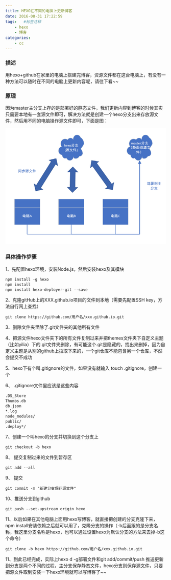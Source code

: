 ```yaml
---
title: HEXO在不同的电脑上更新博客
date: 2016-08-31 17:22:59
tags:	#标签注释
	- hexo
	- 博客
categories:
	- cc
---
```


### 描述

用hexo+github在家里的电脑上搭建完博客，资源文件都在这台电脑上，<!--more-->有没有一种方法可以随时在不同的电脑上更新内容呢，请往下看~~

### 原理
因为master主分支上存的是部署好的静态文件，我们更新内容到博客的时候其实只需要本地有一套源文件即可，解决方法就是创建一个hexo分支出来存放源文件，然后用不同的电脑操作源文件即可，下面是图：

![“原理图”](/images/he/hexobranch.png)

### 具体操作步骤

1、先配置hexo环境，安装Node.js，然后安装hexo及其模块
```
npm install -g hexo
npm install
npm install hexo-deployer-git --save
```

2、克隆gitHub上的XXX.github.io项目的文件到本地（需要先配置SSH key，方法自行网上查找）
```
git clone https://github.com/用户名/xxx.github.io.git
```
3、删除文件夹里除了.git文件夹的其他所有文件

4、把源文件hexo文件夹下的所有文件复制过来并把themes文件夹下自定义主题（比如yilia）下的.git文件夹删除，有可能这个.git是隐藏的，找出来删掉，因为自定义主题是从别的github上拉取下来的，一个git仓库不能包含另一个仓库，不然会提交不成功

5、hexo下有个叫.gitignore的文件，如果没有就输入 touch .gitignore，创建一个

6、 .gitignore文件里应该是这些内容 
```
.DS_Store 
Thumbs.db 
db.json 
*.log 
node_modules/ 
public/ 
.deploy*/ 
```

7、创建一个叫hexo的分支并切换到这个分支上 
```
git checkout -b hexo 
```
8、 提交复制过来的文件到暂存区 
```
git add --all 
```
9、 提交 
```
git commit -m "新建分支保存源文件" 
```
10、推送分支到github 
```
git push --set-upstream origin hexo 
```
11、以后如果在其他电脑上面用hexo写博客，就直接把创建的分支克隆下来，npm install安装依赖之后就可以用了，克隆分支的操作（-b后面跟的是分支名称，我这里分支名称是hexo，也可以通过设置hexo为默认分支的方法来去掉-b这个命令）
```
git clone -b hexo https://github.com/用户名/xxx.github.io.git 
```
11、到此已经完成，实际上hexo d -g部署文件和git add/commit/push 推送更新到分支是两个不同的过程，主分支保存静态文件，hexo分支则保存源文件，只要把源文件取到安装一下hexo环境就可以写博客了~~